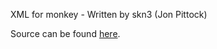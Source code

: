 XML for monkey - Written by skn3 (Jon Pittock)

Source can be found [here](https://github.com/skn3/monkeymodules/tree/master/skn3/xml).
